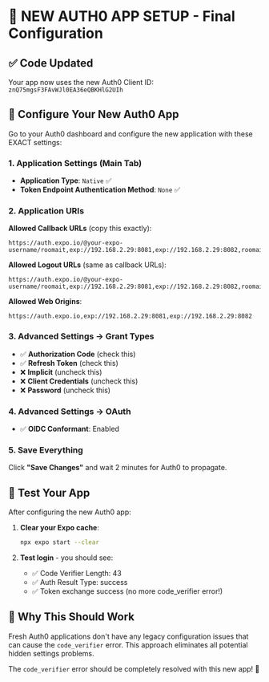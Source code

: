 # 🎉 NEW AUTH0 APP SETUP - Final Configuration

## ✅ Code Updated
Your app now uses the new Auth0 Client ID: `znQ75mgsF3FAvWJl0EA36eQBKHlG2UIh`

## 🔧 Configure Your New Auth0 App

Go to your Auth0 dashboard and configure the new application with these EXACT settings:

### 1. Application Settings (Main Tab)
- **Application Type**: `Native` ✅
- **Token Endpoint Authentication Method**: `None` ✅

### 2. Application URIs
**Allowed Callback URLs** (copy this exactly):
```
https://auth.expo.io/@your-expo-username/roomait,exp://192.168.2.29:8081,exp://192.168.2.29:8082,roomait://,roomait://auth,com.roomait.app://
```

**Allowed Logout URLs** (same as callback URLs):
```
https://auth.expo.io/@your-expo-username/roomait,exp://192.168.2.29:8081,exp://192.168.2.29:8082,roomait://,roomait://auth,com.roomait.app://
```

**Allowed Web Origins**:
```
https://auth.expo.io,exp://192.168.2.29:8081,exp://192.168.2.29:8082
```

### 3. Advanced Settings → Grant Types
- ✅ **Authorization Code** (check this)
- ✅ **Refresh Token** (check this)
- ❌ **Implicit** (uncheck this)
- ❌ **Client Credentials** (uncheck this)
- ❌ **Password** (uncheck this)

### 4. Advanced Settings → OAuth
- ✅ **OIDC Conformant**: Enabled

### 5. Save Everything
Click **"Save Changes"** and wait 2 minutes for Auth0 to propagate.

## 🚀 Test Your App

After configuring the new Auth0 app:

1. **Clear your Expo cache**: 
   ```bash
   npx expo start --clear
   ```

2. **Test login** - you should see:
   - ✅ Code Verifier Length: 43
   - ✅ Auth Result Type: success  
   - ✅ Token exchange success (no more code_verifier error!)

## 🎯 Why This Should Work

Fresh Auth0 applications don't have any legacy configuration issues that can cause the `code_verifier` error. This approach eliminates all potential hidden settings problems.

The `code_verifier` error should be completely resolved with this new app! 🎉
